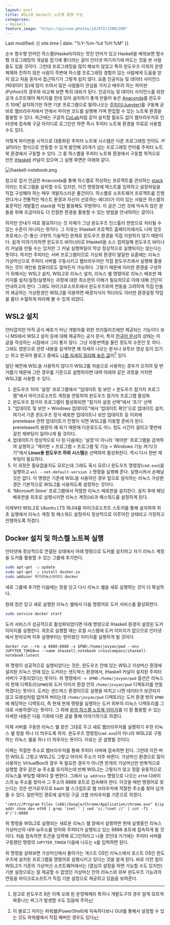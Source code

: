 ```yaml
---
layout: post
title: WSL2로 Haskell 노트북 환경 구성
categories:
- Haskell
feature_image: "https://picsum.photos/id/872/1300/200"
---
```

Last modified: {{ site.time | date: "%Y-%m-%d %H:%M" }}


순수 함수형 언어인 하스켈(Haskell)이라는 멋진 언어가 있고
Haskell을 배워보면 함수형 프로그래밍의 개념을 잡기에 좋더라는
글이 인터넷 여기저기에 떠도는 것을 본 사람들도 있을 것이다.
그런데 프로그래밍을 많이 해보지 않았고 특히 윈도우즈 이외의
운영체제와 친하지 않은 사람이 주변에 하스켈 프로그래밍 경험이
있는 사람에게 도움을 받지 않고 처음 혼자서 접근하기가 그렇게 쉽지 않다.
요즘 인공지능 및 데이터 사이언스(빅데이터 등)에 많이 쓰여서 많은 사람들이
관심을 가지고 배우려 하는 파이썬(Python)의 경우와 비교해 보면 특히 대비가 된다.
인공지능 및 데이터 사이언스를 위한 공개 소프트웨어 패키지를 한데 모아
설치하기 좋게 만들어 놓은 [Anaconda](https://www.anaconda.com/)를
윈도우즈 10에[^1] 설치하기만 하면 기본 프로그램으로 딸려나오는
[주피터(Jupyter)](https://jupyter.org/)를 구동해 곧바로 웹브라우저에서
안에서 파이썬 코드를 실행해 가며 편집할 수 있는 노트북 환경을 활용할 수 있다.
최근에는 구글의 [CoLab](https://colab.research.google.com/)처럼 같이 설치할 필요도 없이
웹브라우저로 인터넷에 접속해 구글 아이디로 로그인만 하면 즉시 주피터 노트북 환경을 무료로 사용할 수도 있다.

이렇게 파이썬을 시작으로 대중화된 주피터 노트북 시스템은 다른 프로그래밍 언어도 *커널*이라는
형식으로 연동할 수 있게 발전해 20개가 넘는 프로그래밍 언어를 주피터 노트북 환경에서 구동할 수 있다.
그 중 하스켈을 주피터 노트북 환경에서 구동할 목적으로 만든 [IHaskell](https://github.com/gibiansky/IHaskell) 커널이
있으며 그 실행 화면은 아래와 같다.

![ihaskell-notebook.png](https://raw.githubusercontent.com/gibiansky/IHaskell/master/images/ihaskell-notebook.png)

참고로 앞서 언급한 Anaconda를 통해 하스켈로 작성하는 프로젝트를 관리하는 [stack](https://www.haskellstack.org/)이라는
프로그램을 설치할 수도 있지만, 이건 명령창에 텍스트를 입력하고 설정파일을 직접 구성해야 하는 매우 개발자스러운 물건이다.
하스켈로 소프트웨어 프로젝트를 진행한다거나 전통적인 텍스트 환경과 자신이 선호하는 에디터가 이미 있는 사람은
하스켈의 표준적인 개발툴인 stack을 직접 활용해도 무방하다. 이 글은 그런 것에 익숙치 않은 분들을 위해
조금이라도 더 친절한 환경을 활용할 수 있는 방법을 안내하려는 글이다.

하지만 안내가 따로 필요하다는 것 자체가
그냥 윈도우즈 인스톨러 한방으로 처리될 수 있는 수준이 아니라는 뜻이다. 그 이유는 IHaskell 프로젝트 홈페이지에서도
나와 있듯 프로세스-간-통신 구현의 기술적인 문제로 윈도우즈 환경을 직접 지원하지 않기 때문이다. 쉽게 이야기자하면
윈도우즈 바이너리로 IHaskell을 소스 컴파일해 윈도우즈 바이너리 커널을 만들 수는 있지만 그 커널 실행파일이
막상 정상적으로 실행되지는 않는다는 뜻이다. 하지만 주피터는 서버 프로그램이므로 가상화 환경이 발달한 요즘에는
리눅스 가상머신으로 주피터 서버를 구동시키고 웹브라우저만 직접 윈도우즈에서 실행해 활용하는 것이
개인용 컴퓨터로도 얼마든지 가능하다. 그렇기 때문에 이러한 환경을 구성하기 위해서는 WSL2 설치,
WSL2로 리눅스 설치, 리눅스 쉘 명령어로 리눅스 배포판 패키지를 설치/설정/실행하는 과정에 대한
최소한의 이해가 필요하므로 이에 대해 간단히 안내하고자 한다. 그래도 마이크로소프트에서
윈도우즈와여 연동을 고려하여 직접 만들어 제공하는 가상환경인 WSL2를 이용하면 배경지식이
적더라도 이러한 환경설정 작업을 좀더 수월하게 따라해 볼 수 있게 되었다.

## WSL2 설치
안타깝지만 아직 공식 배포가 아닌 개발자를 위한 프리릴리즈에만 제공되는 기능이다 보니 MS에서 WSL2 설치 등에 대해 제공하는 공식 문서,
특히 [한국어 문서](https://docs.microsoft.com/ko-kr/windows/wsl/wsl2-install)의 상태는 이 글을 작성하는 시점에서 그리 좋지 않다.
그냥 자동번역을 돌린 정도의 수준인 듯 하다. 그래도 영문으로 관련 내용을 검색하면 꽤 자세히 나오는 문서나 유투브 영상 등이 있기는 하고
한국어 블로그 중에도 [나름 자세히 정리해 놓은 글](https://www.lesstif.com/pages/viewpage.action?pageId=71401661)이[^2] 있다.

일단 예전에 WSL을 사용하지 않다가 WSL2를 처음으로 사용하는 경우가 오히려 덜 번거롭기 때문에 그런 경우를 기준으로 설명하자면
대략 아래와 같은 과정을 거치면 WSL2를 사용할 수 있다.
 1. 윈도우즈 10의 '설정' 프로그램에서 "업데이트 및 보안 > 윈도우즈 참가자 프로그램"에서
    마이크로소프트 계정을 연동하여 윈도우즈 참가자 프로그램 활성화
 1. 윈도우즈 참가자 프로그램이 활성화되면 "참가자 설정 선택"에서 '초기' 선택
 1. "업데이트 및 보안 > Windows 업데이트"에서 '업데이트 확인'으로 업데이트 설치.
     여기서 기존 윈도우즈 정식 배포판 업데이트나 보안 업데이트 등 이외에 prerelease 관련 업데이트가 진행이 되면 WSL2를 이용할 준비가 된다.
     prerelease의 용량이 꽤 되기 때문에 다운로드도 어느 정도 시간이 걸리고 몇번에 걸친 재부팅이 일어나게 될 것이다.
 1. 업데이트가 정상적으로 다 된 다음에는 '설정'이 아니라 '제어판' 프로그램을 검색하여 실행하고
    "제어판 > 프로그램 > 프로그램 및 기능 > Windows 기능 켜기/끄기"에서 **Linux용 윈도우즈 하위 시스템**을 선택하여 활성화한다. 역시 다시 한번 재부팅이 필요하다.
 1. 이 과정은 필요없을지도 모르는데 그래도 혹시 모르니 윈도우즈 명령창(`cmd.exe`)을 실행하고 `wsl --set-default-version 2` 명령을 실행해 준다.
    실행시켜서 손해날 것은 없다. 이 명령은 기존에 WSL을 사용하던 경우 앞으로 설치하는 리눅스 가상환경은 기본적으로 WSL2를 사용하도록 설정하는 것이다.
 1. 'Microsoft Store' 프로그램에서 적절한 리눅스 배포판을 설치한다. 설치 후에 해당 배포판을 최초로 실행시키면 리눅스 계정(id)과 패스워드를 설정하게 된다.

이제부터 WSL2로 Ubuntu LTS 18.04를 마이크로소프트 스토어를 통해 설치하여 최초 실행에서
리눅스 계정 및 패스워드 설정까지 정상적으로 이루어진 상태라고 가정하고 진행하도록 하겠다.

## Docker 설치 및 하스켈 노트북 실행
인터넷에 정상적으로 연결된 상태에서 아래 명령으로 도커를 설치하고 자기 리눅스 계정을 도커를 활용할 수 있는 그룹에 추가한다.
```bash
sudo apt-get -y update
sudo apt-get -y install docker.io
sudo adduser 자기리눅스아이디 docker
```
새로 그룹에 추가한 다음에는 창을 닫고 다시 리눅스 쉘을 새로 실행하는 것이 더 확실하다. 

원래 창은 닫고 새로 실행한 리눅스 쉘에서 다음 명령어로 도커 서비스를 활성화한다.
```bash
sudo service docker start
```
도커 서비스가 성공적으로 활성화되었다면 아래 명령으로 IHaskell 환경이 설정된 도커 이미지를 실행한다.
최초로 실행할 때는 로컬 시스템에 도커 이미지가 없으므로 인터넷에서 받아오며 이후 실행부터는 받아왔던 이미지를 실행하게 될 것이다.
```
docker run --rm -p 8888:8888 -v $PWD:/home/jovyan/pwd --env JUPYTER_TOKEN=x --name ihaskell_notebook crosscompass/ihaskell-notebook:latest
```
위 명령이 성공적으로 실행되었다는 것은, 윈도우즈 안에 있는 WSL2 가상머신 환경에 설치된 리눅스
안에 있는 도커라는 샌드박스 환경에서, IHaskell 커널이 설치된 주피터 서버가 구동되었다는 뜻이다.
위 명령에서 `-v $PWD:/home/jovyan/pwd` 옵션은 리눅스의 현재 디렉토리(`$PWD`)와 도커 이미지 환경 안의
`/home/jovyan/pwd` 디렉토리를 연동하겠다는 뜻이다. 도커는 샌드박스 환경이므로
실행을 마치고 나면 데이타가 보관되지 않고 모래성처럼 없어져 버리는데
`/home/jovyan/pwd` 디렉토리는 도커 환경 밖의 `$PWD`에 해당하는 디렉토리,
즉 현재 현재 명령을 실행하는 도커 외부의 리눅스 디렉토리를 그대로 사용하겠다는 뜻이다.
그 외에 [위의 하스켈 노트북 이미지](https://github.com/jamesdbrock/ihaskell-notebook)를
더 잘 활용할 수 있는 자세한 내용은 다음 기회에 다른 글을 통해 이야기하기로 하겠다.

이제 서버를 구동한 리눅스 쉘 창은 그대로 두고 새로 웹브라우저를 실행하기 우한 리눅스 쉘 창을 하나 더 띄우도록 하자.
윈도우즈 명령창(`cmd.exe`)이 아니라 WSL2로 구동하는 리눅스 쉘을 하나 더 띄우라는 뜻이다. 이유는 곧 설명될 것이다.

이제는 적절한 주소로 웹브라우저를 통해 주피터 서버에 접속하면 된다. 그런데 이전 버전 WSL도 그렇고 WSL2도 그렇고
아이피 주소가 자주 바뀐다. 가상머신 환경으로 많이 사용하는 VirtualBox의 경우 꼭 필요한 경우가 아니면 한개의
가상머신만 반복적으로 실행할 경우 같은 ip 주소를 유지하는데 반해 WSL2는 그렇지가 않고 정말 유동적으로
리눅스를 부팅할 때마다 잘 변한다. 그래서 `ip address` 명령으로 나오는 `eth0` 디바이스의 ip 주소를 찾아서
그 주소의 8888 포트로 접속해야 한다. 이것을 매번 명령어로 찾는다는 것은 번거로우므로 bash 쉘 스크립트로
웹 브라우저에 적절한 주소를 찾아 넘겨줄 수 있다. 일반적인 경로에 설치된 구글 크롬 브라우저를 기준으로 하겠다.
```
"/mnt/c/Program Files (x86)/Google/Chrome/Application/chrome.exe" $(ip addr show dev eth0 | grep 'inet ' | sed 's/.*inet //' | cut -f1 -d'/'):8888
```
위 명령을 WSL2로 실행되는 새로운 리눅스 쉘 창에서 실행하면 현재 실행중인 리눅스 가상머신의 내부 ip주소를 얻어와 주피터가 실행되고 있는 8888 포트에 접속하게 될 것이다. 처음 접속하면 토큰을 입력해 로그인하라고 나올 것인데 거기에는 주피터 서버를 구동했던 명령의 `JUPYTER_TOKEN` 다음에 나오는 x를 입력하면 된다.

위 명령을 살펴보면 가상머신에서 돌아가는 게스트 OS인 리눅스에서 호스트 OS인 윈도우즈에 설치된 프로그램을 명령어로 실행시키고 있다는 것을 알게 된다. 바로 이런 점이 WSL2가 기존의 가상머신 소프트웨어에서는 (열심히 설정을 하면 가능할 수도 있지만) 기본 설정으로는 잘 제공할 수 없었던 가상머신 안의 리눅스와 외부 윈도우즈 기능과의 연동을 마이크로소프트가 직접 기본 설정으로 제공하고 있음을 보여준다.

[^1]: 참고로 윈도우즈 8은 이제 오래 된 운영체제라 특히나 개발도구의 경우 알게 모르게 짜증나는 버그가 발생할 수도 있음에 주의
[^2]: 이 블로그 저자는 파워쉘(PowerShell)에 익숙하다보니 GUI를 통해서 설정할 수 있는 것도 파워쉘에서 직접 해버린 경우도 있다
